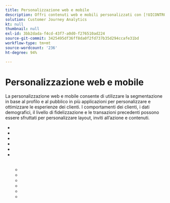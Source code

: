 ```yaml
---
title: Personalizzazione web e mobile
description: Offri contenuti web e mobili personalizzati con [!UICONTROL Real-time Customer Profile].
solution: Customer Journey Analytics
kt: null
thumbnail: null
exl-id: 3bb2dada-f4cd-43f7-a0d0-f276510ad224
source-git-commit: 3425495df36ff8da0f2fd737b35d294ccafe31bd
workflow-type: tm+mt
source-wordcount: '236'
ht-degree: 94%

---
```


# Personalizzazione web e mobile

La personalizzazione web e mobile consente di utilizzare la segmentazione in base al profilo e al pubblico in più applicazioni per personalizzare e ottimizzare le esperienze dei clienti. I comportamenti dei clienti, i dati demografici, il livello di fidelizzazione e le transazioni precedenti possono essere sfruttati per personalizzare layout, inviti all’azione e contenuti.



* 
* 
* 
* 
* 
* 



## 

<ul></li></ul><ul></li></li></li></ul><ul></li></li></ul><ul></li></li>

## 



## 



## 

* 
* 
* 
* 
* 
* 
